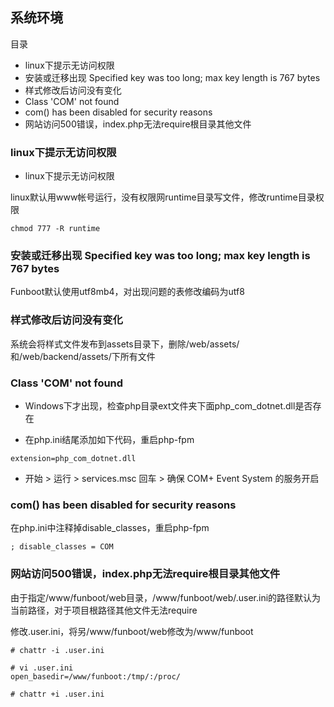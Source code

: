 系统环境
-------

目录

- linux下提示无访问权限
- 安装或迁移出现 Specified key was too long; max key length is 767 bytes
- 样式修改后访问没有变化
- Class 'COM' not found
- com() has been disabled for security reasons
- 网站访问500错误，index.php无法require根目录其他文件

### linux下提示无访问权限

- linux下提示无访问权限

linux默认用www帐号运行，没有权限网runtime目录写文件，修改runtime目录权限

```
chmod 777 -R runtime
```


### 安装或迁移出现 Specified key was too long; max key length is 767 bytes

Funboot默认使用utf8mb4，对出现问题的表修改编码为utf8


### 样式修改后访问没有变化

系统会将样式文件发布到assets目录下，删除/web/assets/和/web/backend/assets/下所有文件



### Class 'COM' not found

- Windows下才出现，检查php目录ext文件夹下面php_com_dotnet.dll是否存在

- 在php.ini结尾添加如下代码，重启php-fpm

```
extension=php_com_dotnet.dll
```

- 开始 > 运行 > services.msc 回车 > 确保 COM+ Event System 的服务开启

### com() has been disabled for security reasons

在php.ini中注释掉disable_classes，重启php-fpm

```
; disable_classes = COM
```

### 网站访问500错误，index.php无法require根目录其他文件

由于指定/www/funboot/web目录，/www/funboot/web/.user.ini的路径默认为当前路径，对于项目根路径其他文件无法require

修改.user.ini，将另/www/funboot/web修改为/www/funboot

```
# chattr -i .user.ini

# vi .user.ini
open_basedir=/www/funboot:/tmp/:/proc/

# chattr +i .user.ini
```
